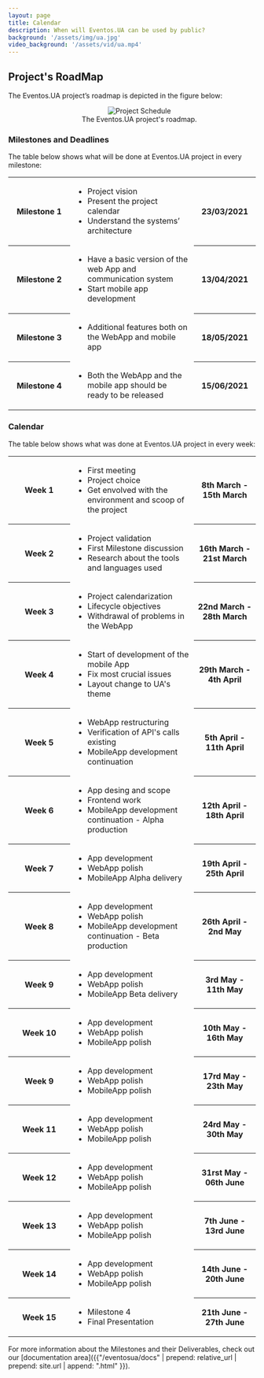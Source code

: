 ```yaml
---
layout: page
title: Calendar
description: When will Eventos.UA can be used by public?
background: '/assets/img/ua.jpg'
video_background: '/assets/vid/ua.mp4'
---
```


## Project's RoadMap
The Eventos.UA project’s roadmap is depicted in the figure below:

<figure style="max-width:80%; text-align: center; margin: 0 auto 1rem; padding-left: 30px;">
  <img src="{{"/eventosua/assets/img/calendar/projectschedule.png" | prepend: relative_url | prepend: site.url }}" class="figure-img img-fluid" alt="Project Schedule">
  <figcaption class="figure-caption">The Eventos.UA project's roadmap.</figcaption>
</figure>

<div class="small-separator"></div>

### Milestones and Deadlines

The table below shows what will be done at Eventos.UA project in every milestone:

<table class="table table-striped" style="table-layout: fixed;">
  <tbody>
    <tr>
      <th scope="row" style="width: 25%">Milestone 1</th>
      <td class="td-padding">
        <ul>
          <li>Project vision </li>
          <li>Present the project calendar</li>
          <li>Understand the systems’ architecture</li>
        </ul>
      </td>
      <th scope="row" style="width: 25%">23/03/2021</th>
    </tr>
    <tr>
      <th scope="row" style="width: 25%">Milestone 2</th>
      <td class="td-padding">
        <ul>
          <li>Have a basic version of the web App and communication system</li>
          <li>Start mobile app development</li>
        </ul>
      </td>
      <th scope="row" style="width: 25%">13/04/2021</th>
    </tr>
    <tr>
      <th scope="row" style="width: 25%">Milestone 3</th>
      <td class="td-padding">
        <ul>
          <li>Additional features both on the WebApp and mobile app</li>
        </ul>
      </td>
      <th scope="row" style="width: 25%">18/05/2021</th>
    </tr>
   <tr>
      <th scope="row" style="width: 25%">Milestone 4</th>
      <td class="td-padding">
        <ul>
          <li>Both the WebApp and the mobile app should be ready to be released</li>
        </ul>
      </td>
      <th scope="row" style="width: 25%">15/06/2021</th>
    </tr>
  </tbody>
</table>

### Calendar
The table below shows what was done at Eventos.UA project in every week:

<table class="table table-striped" style="table-layout: fixed;">
  <tbody>
    <tr>
      <th scope="row" style="width: 25%">Week 1</th>
      <td class="td-padding">
        <ul>
          <li>First meeting</li>
          <li>Project choice</li>
          <li>Get envolved with the environment and scoop of the project</li>
        </ul>
      </td>
      <th scope="row" style="width: 25%">8th March - 15th March</th>
    </tr>
    <tr>
      <th scope="row" style="width: 25%">Week 2</th>
      <td class="td-padding">
        <ul>
          <li>Project validation</li>
          <li>First Milestone discussion</li>
          <li>Research about the tools and languages used</li>
        </ul>
      </td>
      <th scope="row" style="width: 25%">16th March - 21st March</th>
    </tr>
    <tr>
      <th scope="row" style="width: 25%">Week 3</th>
      <td class="td-padding">
        <ul>
          <li>Project calendarization</li>
          <li>Lifecycle objectives</li>
          <li>Withdrawal of problems in the WebApp</li>
        </ul>
      </td>
      <th scope="row" style="width: 25%">22nd March - 28th March</th>
    </tr>
   <tr>
      <th scope="row" style="width: 25%">Week 4</th>
      <td class="td-padding">
        <ul>
          <li>Start of development of the mobile App</li>
          <li>Fix most crucial issues</li>
          <li>Layout change to UA's theme</li>
        </ul>
      </td>
      <th scope="row" style="width: 25%">29th March - 4th April</th>
    </tr>
    <tr>
      <th scope="row" style="width: 25%">Week 5</th>
      <td class="td-padding">
        <ul>
          <li>WebApp restructuring</li>
          <li>Verification of API's calls existing</li>
          <li>MobileApp development continuation</li>
        </ul>
      </td>
      <th scope="row" style="width: 25%">5th April - 11th April</th>
    </tr>
    <tr>
      <th scope="row" style="width: 25%">Week 6</th>
      <td class="td-padding">
        <ul>
          <li>App desing and scope</li>
          <li>Frontend work</li>
          <li>MobileApp development continuation - Alpha production</li>
        </ul>
      </td>
      <th scope="row" style="width: 25%">12th April - 18th April</th>
    </tr>
    <tr>
      <th scope="row" style="width: 25%">Week 7</th>
      <td class="td-padding">
        <ul>
          <li>App development</li>
          <li>WebApp polish</li>
          <li>MobileApp Alpha delivery</li>
        </ul>
      </td>
      <th scope="row" style="width: 25%">19th April - 25th April</th>
    </tr>    
    <tr>
      <th scope="row" style="width: 25%">Week 8</th>
      <td class="td-padding">
        <ul>
          <li>App development</li>
          <li>WebApp polish</li>
          <li>MobileApp development continuation - Beta production</li>
        </ul>
      </td>
      <th scope="row" style="width: 25%">26th April - 2nd May</th>
    </tr> 
    <tr>
      <th scope="row" style="width: 25%">Week 9</th>
      <td class="td-padding">
        <ul>
          <li>App development</li>
          <li>WebApp polish</li>
          <li>MobileApp Beta delivery</li>
        </ul>
      </td>
      <th scope="row" style="width: 25%">3rd May - 11th May</th>
    </tr> 
        <tr>
      <th scope="row" style="width: 25%">Week 10</th>
      <td class="td-padding">
        <ul>
          <li>App development</li>
          <li>WebApp polish</li>
          <li>MobileApp polish</li>
        </ul>
      </td>
      <th scope="row" style="width: 25%">10th May - 16th May</th>
    </tr>
    <tr>
      <th scope="row" style="width: 25%">Week 9</th>
      <td class="td-padding">
        <ul>
          <li>App development</li>
          <li>WebApp polish</li>
          <li>MobileApp polish</li>
        </ul>
      </td>
      <th scope="row" style="width: 25%">17rd May - 23th May</th>
    </tr>
    <tr>
      <th scope="row" style="width: 25%">Week 11</th>
      <td class="td-padding">
        <ul>
          <li>App development</li>
          <li>WebApp polish</li>
          <li>MobileApp polish</li>
        </ul>
      </td>
      <th scope="row" style="width: 25%">24rd May - 30th May</th>
    </tr>
    <tr>
      <th scope="row" style="width: 25%">Week 12</th>
      <td class="td-padding">
        <ul>
          <li>App development</li>
          <li>WebApp polish</li>
          <li>MobileApp polish</li>
        </ul>
      </td>
      <th scope="row" style="width: 25%">31rst May - 06th June</th>
    </tr>
    <tr>
      <th scope="row" style="width: 25%">Week 13</th>
      <td class="td-padding">
        <ul>
          <li>App development</li>
          <li>WebApp polish</li>
          <li>MobileApp polish</li>
        </ul>
      </td>
      <th scope="row" style="width: 25%">7th June - 13rd June</th>
    </tr>  
    <tr>
        <th scope="row" style="width: 25%">Week 14</th>
        <td class="td-padding">
          <ul>
            <li>App development</li>
            <li>WebApp polish</li>
            <li>MobileApp polish</li>
          </ul>
        </td>
        <th scope="row" style="width: 25%">14th June - 20th June</th>
  </tr>
  <tr>
    <th scope="row" style="width: 25%">Week 15</th>
    <td class="td-padding">
      <ul>
        <li>Milestone 4</li>
        <li>Final Presentation</li>
      </ul>
    </td>
    <th scope="row" style="width: 25%">21th June - 27th June</th>
</tr>
  </tbody>
</table>


For more information about the Milestones and their Deliverables, check out our [documentation area]({{"/eventosua/docs" | prepend: relative_url | prepend: site.url | append: ".html" }}).